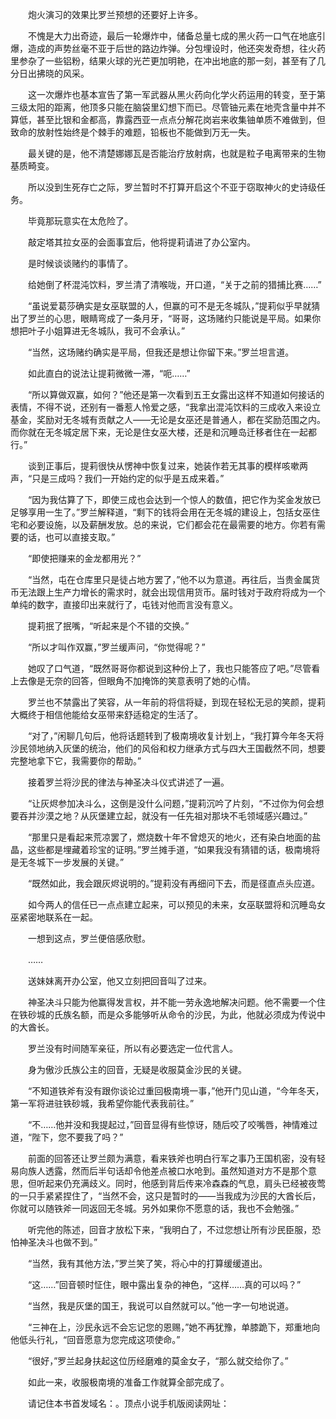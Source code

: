 　　炮火演习的效果比罗兰预想的还要好上许多。

　　不愧是大力出奇迹，最后一轮爆炸中，储备总量七成的黑火药一口气在地底引爆，造成的声势丝毫不亚于后世的路边炸弹。分包埋设时，他还突发奇想，往火药里参杂了一些铝粉，结果火球的光芒更加明艳，在冲出地底的那一刻，甚至有了几分日出拂晓的风采。

　　这一次爆炸也基本宣告了第一军武器从黑火药向化学火药运用的转变，至于第三级太阳的距离，他顶多只能在脑袋里幻想下而已。尽管铀元素在地壳含量中并不算低，甚至比银和金都高，靠露西亚一点点分解花岗岩来收集铀单质不难做到，但致命的放射性始终是个棘手的难题，铅板也不能做到万无一失。

　　最关键的是，他不清楚娜娜瓦是否能治疗放射病，也就是粒子电离带来的生物基质畸变。

　　所以没到生死存亡之际，罗兰暂时不打算开启这个不亚于窃取神火的史诗级任务。

　　毕竟那玩意实在太危险了。

　　敲定塔其拉女巫的会面事宜后，他将提莉请进了办公室内。

　　是时候谈谈赌约的事情了。

　　给她倒了杯混沌饮料，罗兰清了清喉咙，开口道，“关于之前的猎捕比赛……”

　　“虽说爱葛莎确实是女巫联盟的人，但赢的可不是无冬城队，”提莉似乎早就猜出了罗兰的心思，眼睛弯成了一条月牙，“哥哥，这场赌约只能说是平局。如果你想把叶子小姐算进无冬城队，我可不会承认。”

　　“当然，这场赌约确实是平局，但我还是想让你留下来。”罗兰坦言道。

　　如此直白的说法让提莉微微一滞，“呃……”

　　“所以算做双赢，如何？”他还是第一次看到五王女露出这样不知道如何接话的表情，不得不说，还别有一番惹人怜爱之感，“我拿出混沌饮料的三成收入来设立基金，奖励对无冬城有贡献之人——无论是女巫还是普通人，都在奖励范围之内。而你就在无冬城定居下来，无论是住女巫大楼，还是和沉睡岛迁移者住在一起都行。”

　　谈到正事后，提莉很快从愣神中恢复过来，她装作若无其事的模样咳嗽两声，“只是三成吗？我们一开始约定的似乎是五成来着。”

　　“因为我估算了下，即使三成也会达到一个惊人的数值，把它作为奖金发放已足够享用一生了。”罗兰解释道，“剩下的钱将会用在无冬城的建设上，包括女巫住宅和必要设施，以及薪酬发放。总的来说，它们都会花在最需要的地方。你若有需要的话，也可以直接支取。”

　　“即使把赚来的金龙都用光？”

　　“当然，屯在仓库里只是徒占地方罢了，”他不以为意道。再往后，当贵金属货币无法跟上生产力增长的需求时，就会出现信用货币。届时钱对于政府将成为一个单纯的数字，直接印出来就行了，屯钱对他而言没有意义。

　　提莉抿了抿嘴，“听起来是个不错的交换。”

　　“所以才叫作双赢，”罗兰缓声问，“你觉得呢？”

　　她叹了口气道，“既然哥哥你都说到这种份上了，我也只能答应了吧。”尽管看上去像是无奈的回答，但眼角不加掩饰的笑意表明了她的心情。

　　罗兰也不禁露出了笑容，从一年前的将信将疑，到现在轻松无忌的笑颜，提莉大概终于相信他能给女巫带来舒适稳定的生活了。

　　“对了，”闲聊几句后，他将话题转到了极南境收复计划上，“我打算今年冬天将沙民领地纳入灰堡的统治，他们的风俗和权力继承方式与四大王国截然不同，想要完整地拿下它，我需要你的帮助。”

　　接着罗兰将沙民的律法与神圣决斗仪式讲述了一遍。

　　“让灰烬参加决斗么，这倒是没什么问题，”提莉沉吟了片刻，“不过你为何会想要吞并沙漠之地？从灰堡建立起，就没有一任先祖对那块不毛领域感兴趣过。”

　　“那里只是看起来荒凉罢了，燃烧数十年不曾熄灭的地火，还有染白地面的盐晶，这些都是埋藏着珍宝的证明。”罗兰摊手道，“如果我没有猜错的话，极南境将是无冬城下一步发展的关键。”

　　“既然如此，我会跟灰烬说明的。”提莉没有再细问下去，而是径直点头应道。

　　如今两人的信任已一点点建立起来，可以预见的未来，女巫联盟将和沉睡岛女巫紧密地联系在一起。

　　一想到这点，罗兰便倍感欣慰。

　　……

　　送妹妹离开办公室，他又立刻把回音叫了过来。

　　神圣决斗只能为他赢得发言权，并不能一劳永逸地解决问题。他不需要一个住在铁砂城的氏族名额，而是众多能够听从命令的沙民，为此，他就必须成为传说中的大酋长。

　　罗兰没有时间随军亲征，所以有必要选定一位代言人。

　　身为傲沙氏族公主的回音，无疑是收服莫金沙民的关键。

　　“不知道铁斧有没有跟你谈论过重回极南境一事，”他开门见山道，“今年冬天，第一军将进驻铁砂城，我希望你能代表我前往。”

　　“不……他并没和我提起过，”回音显得有些惊讶，随后咬了咬嘴唇，神情难过道，“陛下，您不要我了吗？”

　　前面的回答还让罗兰颇为满意，看来铁斧也明白行军之事乃王国机密，没有轻易向族人透露，然而后半句话却令他差点被口水呛到。虽然知道对方不是那个意思，但听起来仍充满歧义。同时，他感到背后传来冷森森的气息，肩头已经被夜莺的一只手紧紧捏住了，“当然不会，这只是暂时的——当我成为沙民的大酋长后，你就可以随铁斧一同返回无冬城。另外如果你不愿意的话，我也不会勉强。”

　　听完他的陈述，回音才放松下来，“我明白了，不过您想让所有沙民臣服，恐怕神圣决斗也做不到。”

　　“当然，我有其他方法，”罗兰笑了笑，将心中的打算缓缓道出。

　　“这……”回音顿时怔住，眼中露出复杂的神色，“这样……真的可以吗？”

　　“当然，我是灰堡的国王，我说可以自然就可以。”他一字一句地说道。

　　“三神在上，沙民永远不会忘记您的恩赐，”她不再犹豫，单膝跪下，郑重地向他低头行礼，“回音愿意为您完成这项使命。”

　　“很好，”罗兰起身扶起这位历经磨难的莫金女子，“那么就交给你了。”

　　如此一来，收服极南境的准备工作就算全部完成了。

　　请记住本书首发域名：。顶点小说手机版阅读网址：
